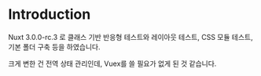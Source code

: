 # Introduction

Nuxt 3.0.0-rc.3 로 클래스 기반 반응형 테스트와 레이아웃 테스트, CSS 모듈 테스트, 기본 폴더 구축 등을 하였습니다.

크게 변한 건 전역 상태 관리인데, Vuex를 쓸 필요가 없게 된 것 같습니다.
